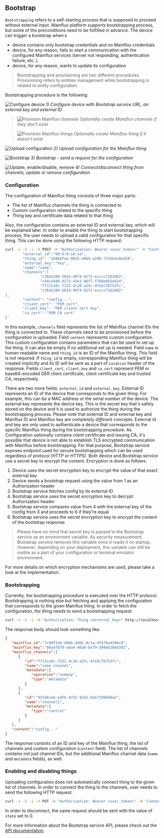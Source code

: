 ## Bootstrap

`Bootstrapping` refers to a self-starting process that is supposed to proceed without external input.
Mainflux platform supports bootstrapping process, but some of the preconditions need to be fulfilled in advance. The device can trigger a bootstrap when:s

- device contains only bootstrap credentials and no Mainflux credentials
- device, for any reason, fails to start a communication with the configured Mainflux services (server not responding, authentication failure, etc..).
- device, for any reason, wants to update its configuration

> Bootstrapping and provisioning are two different procedures. Provisioning refers to entities management while bootstrapping is related to entity configuration.

Bootstrapping procedure is the following:

![Configure device](img/bootstrap/1.png)
*1) Configure device with Bootstrap service URL, an external key and external ID*

> ![Provision Mainflux channels](img/bootstrap/2.png)
*Optionally create Mainflux channels if they don't exist*

> ![Provision Mainflux things](img/bootstrap/3.png)
*Optionally create Mainflux thing if it doesn't exist*

![Upload configuration](img/bootstrap/4.png)
*2) Upload configuration for the Mainflux thing*

![Bootstrap](img/bootstrap/5.png)
*3) Bootstrap - send a request for the configuration*

![Update, enable/disable, remove](img/bootstrap/6.png)
*4) Connect/disconnect thing from channels, update or remove configuration*

### Configuration

The configuration of Mainflux thing consists of three major parts:

- The list of Mainflux channels the thing is connected to
- Custom configuration related to the specific thing
- Thing key and certificate data related to that thing

Also, the configuration contains an external ID and external key, which will be explained later.
In order to enable the thing to start bootstrapping process, the user needs to upload a valid configuration for that specific thing. This can be done using the following HTTP request:

```bash
curl -s -S -i -X POST -H "Authorization: Bearer <user_token>" -H "Content-Type: application/json" http://localhost:9013/things/configs -d '{
        "external_id":"09:6:0:sb:sa",
        "thing_id": "1b9b8fae-9035-4969-a240-7fe5bdc0ed28",
        "external_key":"key",
        "name":"some",
        "channels":[
                "c3642289-501d-4974-82f2-ecccc71b2d83",
                "cd4ce940-9173-43e3-86f7-f788e055eb14",
                "ff13ca9c-7322-4c28-a25c-4fe5c7b753fc",
                "c3642289-501d-4974-82f2-ecccc71b2d82"
],
        "content": "config...",
        "client_cert": "PEM cert",
        "client_key": "PEM client cert key",
        "ca_cert": "PEM CA cert"
}'
```

In this example, `channels` field represents the list of Mainflux channel IDs the thing is connected to. These channels need to be provisioned before the configuration is uploaded. Field `content` represents custom configuration. This custom configuration contains parameters that can be used to set up the thing. It can also be empty if no additional set up is needed. Field `name` is human readable name and `thing_id` is an ID of the Mainflux thing. This field is not required. If `thing_id` is empty, corresponding Mainflux thing will be created implicitly and its ID will be sent as a part of `Location` header of the response. Fields `client_cert`, `client_key` and `ca_cert` represent PEM or base64-encoded DER client certificate, client certificate key and trusted CA, respectively.

There are two more fields: `external_id` and `external_key`. External ID represents an ID of the device that corresponds to the given thing. For example, this can be a MAC address or the serial number of the device. The external key represents the device key. This is the secret key that's safely stored on the device and it is used to authorize the thing during the bootstrapping process. Please note that external ID and external key and Mainflux ID and Mainflux key are _completely different concepts_. External id and key are only used to authenticate a device that corresponds to the specific Mainflux thing during the bootstrapping procedure. As Configuration optionally contains client certificate and issuing CA, it's possible that device is not able to establish TLS encrypted communication with Mainflux before bootstrapping. For that purpose, Bootstrap service exposes endpoint used for secure bootstrapping which can be used regardless of protocol (HTTP or HTTPS). Both device and Bootstrap service use a secret key to encrypt the content. Encryption is done as follows:

   1) Device uses the secret encryption key to encrypt the value of that exact external key
   2) Device sends a bootstrap request using the value from 1 as an Authorization header
   3) Bootstrap service fetches config by its external ID
   4) Bootstrap service uses the secret encryption key to decrypt Authorization header
   5) Bootstrap service compares value from 4 with the external key of the config from 3 and proceeds to 6 if they're equal
   6) Bootstrap service uses the secret encryption key to encrypt the content of the bootstrap response

> Please have on mind that secret key is passed to the Bootstrap service as an environment variable. As security measurement, Bootstrap service removes this variable once it reads it on startup. However, depending on your deployment, this variable can still be visible as a part of your configuration or terminal emulator environment.

For more details on which encryption mechanisms are used, please take a look at the implementation.

### Bootstrapping

Currently, the bootstrapping procedure is executed over the HTTP protocol. Bootstrapping is nothing else but fetching and applying the configuration that corresponds to the given Mainflux thing. In order to fetch the configuration, _the thing_ needs to send a bootstrapping request:

```bash
curl -s -S -i -H "Authorization: Thing <external_key>" http://localhost:9013/things/bootstrap/<external_id>
```

The response body should look something like:

```json
{
   "mainflux_id":"7c9df5eb-d06b-4402-8c1a-df476e4394c8",
   "mainflux_key":"86a4f870-eba4-46a0-bef9-d94db2b64392",
   "mainflux_channels":[
      {
         "id":"ff13ca9c-7322-4c28-a25c-4fe5c7b753fc",
         "name":"some channel",
         "metadata":{
            "operation":"someop",
            "type":"metadata"
         }
      },
      {
         "id":"925461e6-edfb-4755-9242-8a57199b90a5",
         "name":"channel1",
         "metadata":{
            "type":"control"
         }
      }
   ],
   "content":"config..."
}
```

The response consists of an ID and key of the Mainflux thing, the list of channels and custom configuration (`content` field). The list of channels contains not just channel IDs, but the additional Mainflux channel data (`name` and `metadata` fields), as well.

### Enabling and disabling things

Uploading configuration does not automatically connect thing to the given list of channels. In order to connect the thing to the channels, user needs to send the following HTTP request:

```bash
curl -s -S -i -X PUT -H "Authorization: Bearer <user_token>" -H "Content-Type: application/json" http://localhost:9013/things/state/<thing_id> -d '{"state": 1}'
```

In order to disconnect, the same request should be sent with the value of `state` set to 0.

For more information about the Bootstrap service API, please check out the [API documentation](https://github.com/mainflux/mainflux/blob/master/api/openapi/bootstrap.yml).
